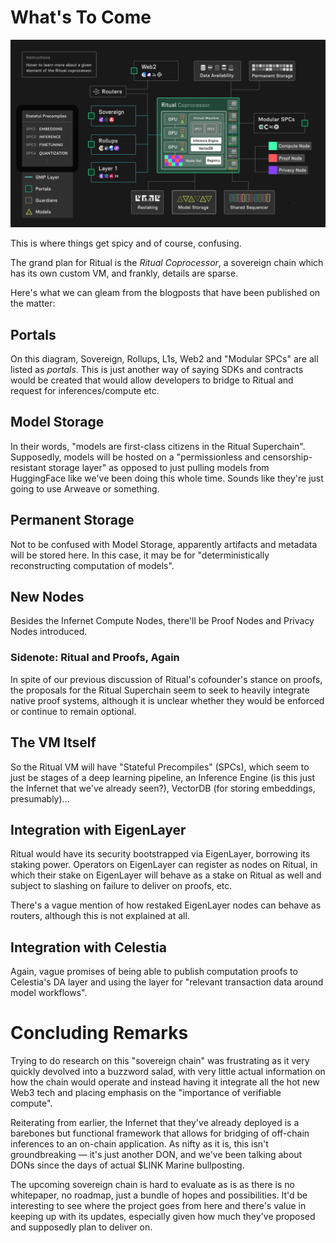 # What's To Come

![](Ritual_Coprocessor.png)

This is where things get spicy and of course, confusing.

The grand plan for Ritual is the _Ritual Coprocessor_, a sovereign chain which has its own custom VM, and frankly, details are sparse.

Here's what we can gleam from the blogposts that have been published on the matter:
## Portals

On this diagram, Sovereign, Rollups, L1s, Web2 and "Modular SPCs" are all listed as _portals_. This is just another way of saying SDKs and contracts would be created that would allow developers to bridge to Ritual and request for inferences/compute etc.
## Model Storage

In their words, "models are first-class citizens in the Ritual Superchain". Supposedly, models will be hosted on a "permissionless and censorship-resistant storage layer" as opposed to just pulling models from HuggingFace like we've been doing this whole time. Sounds like they're just going to use Arweave or something.
## Permanent Storage

Not to be confused with Model Storage, apparently artifacts and metadata will be stored here. In this case, it may be for "deterministically reconstructing computation of models".
## New Nodes

Besides the Infernet Compute Nodes, there'll be Proof Nodes and Privacy Nodes introduced.
### Sidenote: Ritual and Proofs, Again

In spite of our previous discussion of Ritual's cofounder's stance on proofs, the proposals for the Ritual Superchain seem to seek to heavily integrate native proof systems, although it is unclear whether they would be enforced or continue to remain optional.
## The VM Itself

So the Ritual VM will have "Stateful Precompiles" (SPCs), which seem to just be stages of a deep learning pipeline, an Inference Engine (is this just the Infernet that we've already seen?), VectorDB (for storing embeddings, presumably)... 
## Integration with EigenLayer

Ritual would have its security bootstrapped via EigenLayer, borrowing its staking power. Operators on EigenLayer can register as nodes on Ritual, in which their stake on EigenLayer will behave as a stake on Ritual as well and subject to slashing on failure to deliver on proofs, etc.

There's a vague mention of how restaked EigenLayer nodes can behave as routers, although this is not explained at all.
## Integration with Celestia

Again, vague promises of being able to publish computation proofs to Celestia's DA layer and using the layer for "relevant transaction data around model workflows".

# Concluding Remarks

Trying to do research on this "sovereign chain" was frustrating as it very quickly devolved into a buzzword salad, with very little actual information on how the chain would operate and instead having it integrate all the hot new Web3 tech and placing emphasis on the "importance of verifiable compute".

Reiterating from earlier, the Infernet that they've already deployed is a barebones but functional framework that allows for bridging of off-chain inferences to an on-chain application. As nifty as it is, this isn't groundbreaking — it's just another DON, and we've been talking about DONs since the days of actual $LINK Marine bullposting.

The upcoming sovereign chain is hard to evaluate as is as there is no whitepaper, no roadmap, just a bundle of hopes and possibilities. It'd be interesting to see where the project goes from here and there's value in keeping up with its updates, especially given how much they've proposed and supposedly plan to deliver on.
